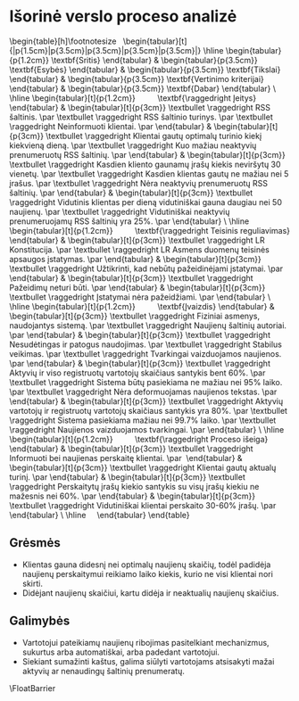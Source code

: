 # Išorinė verslo proceso analizė


\begin{table}[h]\footnotesize
    \begin{tabular}[t]{|p{1.5cm}|p{3.5cm}|p{3.5cm}|p{3.5cm}|p{3.5cm}|}
	\hline
        \begin{tabular}{p{1.2cm}} 
            \textbf{Sritis}
        \end{tabular} & 
        \begin{tabular}{p{3.5cm}} 
            \textbf{Esybės}
        \end{tabular} & 
        \begin{tabular}{p{3.5cm}} 
            \textbf{Tikslai}
        \end{tabular} & 
        \begin{tabular}{p{3.5cm}} 
            \textbf{Vertinimo kriterijai}
        \end{tabular} & 
        \begin{tabular}{p{3.5cm}} 
            \textbf{Dabar}
        \end{tabular} \\ 
	\hline
        \begin{tabular}[t]{p{1.2cm}} 
            \textbf{\raggedright Įeitys} 
        \end{tabular} & 
        \begin{tabular}[t]{p{3cm}} 
            \textbullet \raggedright RSS šaltinis. \par
            \textbullet \raggedright RSS šaltinio turinys. \par
            \textbullet \raggedright Neinformuoti klientai. \par
        \end{tabular} & 
        \begin{tabular}[t]{p{3cm}} 
            \textbullet \raggedright Klientai gautų optimalų turinio kiekį kiekvieną dieną. \par
            \textbullet \raggedright Kuo mažiau neaktyvių prenumeruotų RSS šaltinių. \par 
        \end{tabular} & 
        \begin{tabular}[t]{p{3cm}} 
            \textbullet \raggedright Kasdien kliento gaunamų įrašų kiekis neviršytų 30 vienetų. \par 
            \textbullet \raggedright Kasdien klientas gautų ne mažiau nei 5 įrašus. \par 
            \textbullet \raggedright Nėra neaktyvių prenumeruotų RSS šaltinių. \par
         \end{tabular} & 
        \begin{tabular}[t]{p{3cm}} 
            \textbullet \raggedright Vidutinis klientas per dieną vidutiniškai gauna daugiau nei 50 naujienų. \par 
            \textbullet \raggedright Vidutiniškai neaktyvių prenumeruojamų RSS šaltinių yra 25\%. \par 
        \end{tabular} \\ 
	\hline
        \begin{tabular}[t]{p{1.2cm}} 
            \textbf{\raggedright Teisinis reguliavimas}
        \end{tabular} & 
        \begin{tabular}[t]{p{3cm}} 
            \textbullet \raggedright LR Konstitucija.  \par
            \textbullet \raggedright LR Asmens duomenų teisinės apsaugos įstatymas.  \par
        \end{tabular} & 
        \begin{tabular}[t]{p{3cm}}
            \textbullet \raggedright Užtikrinti, kad nebūtų pažeidinėjami įstatymai. \par 
        \end{tabular} & 
        \begin{tabular}[t]{p{3cm}}
            \textbullet \raggedright Pažeidimų neturi būti. \par 
        \end{tabular} & 
        \begin{tabular}[t]{p{3cm}} 
            \textbullet \raggedright Įstatymai nėra pažeidžiami.  \par
        \end{tabular} \\ 
	\hline
        \begin{tabular}[t]{p{1.2cm}} 
           \textbf{Įvaizdis}
        \end{tabular} & 
        \begin{tabular}[t]{p{3cm}} 
            \textbullet \raggedright Fiziniai asmenys, naudojantys sistemą.  \par
            \textbullet \raggedright Naujienų šaltinių autoriai.  \par
        \end{tabular} & 
        \begin{tabular}[t]{p{3cm}} 
            \textbullet \raggedright Nesudėtingas ir patogus naudojimas. \par 
            \textbullet \raggedright Stabilus veikimas. \par 
            \textbullet \raggedright Tvarkingai vaizduojamos naujienos. \par 
        \end{tabular} & 
        \begin{tabular}[t]{p{3cm}} 
            \textbullet \raggedright Aktyvių ir viso registruotų vartotojų skaičiaus santykis bent 60\%. \par 
            \textbullet \raggedright Sistema būtų pasiekiama ne mažiau nei 95\% laiko. \par 
            \textbullet \raggedright Nėra deformuojamas naujienos tekstas. \par 
        \end{tabular} & 
        \begin{tabular}[t]{p{3cm}} 
            \textbullet \raggedright Aktyvių vartotojų ir registruotų vartotojų skaičiaus santykis yra 80\%. \par 
            \textbullet \raggedright Sistema pasiekiama mažiau nei 99.7\% laiko.  \par
            \textbullet \raggedright Naujienos vaizduojamos tvarkingai.  \par
        \end{tabular} \\ 
	\hline
        \begin{tabular}[t]{p{1.2cm}} 
            \textbf{\raggedright Proceso išeiga}
        \end{tabular} & 
        \begin{tabular}[t]{p{3cm}} 
            \textbullet \raggedright Informuoti bei naujienas perskaitę klientai. \par 
        \end{tabular} & 
        \begin{tabular}[t]{p{3cm}} 
            \textbullet \raggedright Klientai gautų aktualų turinį. \par
        \end{tabular} & 
        \begin{tabular}[t]{p{3cm}} 
            \textbullet \raggedright Perskaitytų įrašų kiekio santykis su visų įrašų kiekiu ne mažesnis nei 60\%. \par
        \end{tabular} & 
        \begin{tabular}[t]{p{3cm}} 
            \textbullet \raggedright Vidutiniškai klientai perskaito 30-60\% įrašų. \par
        \end{tabular} \\
	    \hline
    \end{tabular} 
\end{table}

## Grėsmės

- Klientas gauna didesnį nei optimalų naujienų skaičių, todėl padidėja naujienų perskaitymui reikiamo laiko kiekis, kurio ne visi klientai nori skirti.
- Didėjant naujienų skaičiui, kartu didėja ir neaktualių naujienų skaičius.

## Galimybės

- Vartotojui pateikiamų naujienų ribojimas pasitelkiant mechanizmus, sukurtus arba automatiškai, arba padedant vartotojui.
- Siekiant sumažinti kaštus, galima siūlyti vartotojams atsisakyti mažai aktyvių ar nenaudingų šaltinių prenumeratų.

\FloatBarrier
